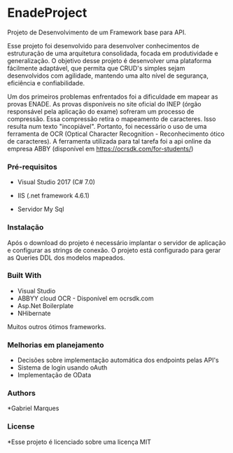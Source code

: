 # EnadeProject

Projeto de Desenvolvimento de um Framework base para API.

Esse projeto foi desenvolvido para desenvolver conhecimentos de estruturação de uma arquitetura consolidada, focada em produtividade e generalização.
O objetivo desse projeto é desenvolver uma plataforma fácilmente adaptável, que permita que CRUD's simples sejam desenvolvidos com agilidade, mantendo uma alto nível de segurança, eficiência e confiabilidade.

Um dos primeiros problemas enfrentados foi a dificuldade em mapear as provas ENADE.
As provas disponíveis no site oficial do INEP (órgão responsável pela aplicação do exame) sofreram um processo de compressão.
Essa compressão retira o mapeamento de caracteres. Isso resulta num texto "incopiável".
Portanto, foi necessário o uso de uma ferramenta de OCR (Optical Character Recognition - Reconhecimento ótico de caracteres).
A ferramenta utilizada para tal tarefa foi a api online da empresa ABBY (disponível em https://ocrsdk.com/for-students/)

### Pré-requisitos

* Visual Studio 2017 (C# 7.0)

* IIS (.net framework 4.6.1)

* Servidor My Sql

### Instalação

Após o download do projeto é necessário implantar o servidor de aplicação e configurar as strings de conexão.
O projeto está configurado para gerar as Queries DDL dos modelos mapeados.

### Built With

* Visual Studio
* ABBYY cloud OCR - Disponível em ocrsdk.com
* Asp.Net Boilerplate
* NHibernate

Muitos outros ótimos frameworks.

### Melhorias em planejamento

* Decisões sobre implementação automática dos endpoints pelas API's
* Sistema de login usando oAuth
* Implementação de OData

### Authors
*Gabriel Marques

### License

*Esse projeto é licenciado sobre uma licença MIT
